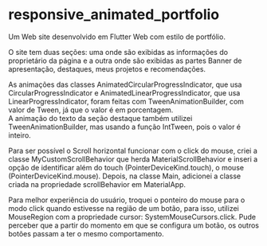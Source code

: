 # responsive_animated_portfolio
 Um Web site desenvolvido em Flutter Web com estilo de portfólio.
 <p>
 O site tem duas seções: uma onde são exibidas as informações do proprietário da página e a outra onde são exibidas as partes Banner de apresentação, destaques, meus projetos e recomendações. 
 </p>
 <p>
  As animações das classes AnimatedCircularProgressIndicator, que usa CircularProgressIndicator e AnimatedLinearProgressIndicator, que usa LinearProgressIndicator, foram feitas com TweenAnimationBuilder, com valor de Tween<double>, já que o valor é em porcentagem.<br />
  A animação do texto da seção destaque também utilizei TweenAnimationBuilder, mas usando a função IntTween, pois o valor é inteiro. 
 </p>
<p>
Para ser possível o Scroll horizontal funcionar com o click do mouse, criei a classe MyCustomScrollBehavior que herda MaterialScrollBehavior e inseri a opção de identificar além do touch (PointerDeviceKind.touch), o mouse (PointerDeviceKind.mouse). Depois, na classe Main, adicionei a classe criada na propriedade scrollBehavior em MaterialApp.
</p>
<p>
Para melhor experiência do usuário, troquei o ponteiro do mouse para o modo click quando estivesse na região de um botão, para isso, utilizei MouseRegion com a propriedade cursor: SystemMouseCursors.click. Pude perceber que a partir do momento em que se configura um botão, os outros botões passam a ter o mesmo comportamento. 
</p>
